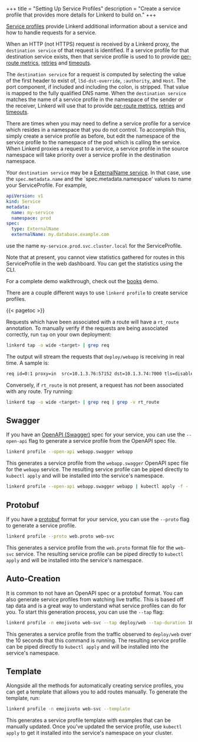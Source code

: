 +++
title = "Setting Up Service Profiles"
description = "Create a service profile that provides more details for Linkerd to build on."
+++

[Service profiles](../../features/service-profiles/) provide Linkerd additional
information about a service and how to handle requests for a service.

When an HTTP (not HTTPS) request is received by a Linkerd proxy,
the `destination service` of that request is identified.  If a
service profile for that destination service exists, then that
service profile is used to
to provide [per-route metrics](../getting-per-route-metrics/),
[retries](../configuring-retries/) and
[timeouts](../configuring-timeouts/).

The `destination service` for a request is computed by selecting
the value of the first header to exist of, `l5d-dst-override`,
`:authority`, and `Host`.  The port component, if included and
including the colon, is stripped.  That value is mapped to the fully
qualified DNS name.  When the `destination service` matches the
name of a service profile in the namespace of the sender or the
receiver, Linkerd will use that to provide [per-route
metrics](../getting-per-route-metrics/),
[retries](../configuring-retries/) and
[timeouts](../configuring-timeouts/).

There are times when you may need to define a service profile for
a service which resides in a namespace that you do not control. To
accomplish this, simply create a service profile as before, but
edit the namespace of the service profile to the namespace of the
pod which is calling the service. When Linkerd proxies a request
to a service, a service profile in the source namespace will take
priority over a service profile in the destination namespace.

Your `destination service` may be a [ExternalName
service](https://kubernetes.io/docs/concepts/services-networking/service/#externalname).
In that case, use the `spec.metadata.name` and the
`spec.metadata.namespace' values to name your ServiceProfile. For
example,

```yaml
apiVersion: v1
kind: Service
metadata:
  name: my-service
  namespace: prod
spec:
  type: ExternalName
  externalName: my.database.example.com
```

use the name `my-service.prod.svc.cluster.local` for the ServiceProfile.

Note that at present, you cannot view statistics gathered for routes
in this ServiceProfile in the web dashboard. You can get the
statistics using the CLI.

For a complete demo walkthrough, check out the
[books](../books/#service-profiles) demo.

There are a couple different ways to use `linkerd profile` to create service
profiles.

{{< pagetoc >}}

Requests which have been associated with a route will have a `rt_route`
annotation. To manually verify if the requests are being associated correctly,
run `tap` on your own deployment:

```bash
linkerd tap -o wide <target> | grep req
```

The output will stream the requests that `deploy/webapp` is receiving in real
time. A sample is:

```bash
req id=0:1 proxy=in  src=10.1.3.76:57152 dst=10.1.3.74:7000 tls=disabled :method=POST :authority=webapp.default:7000 :path=/books/2878/edit src_res=deploy/traffic src_ns=foobar dst_res=deploy/webapp dst_ns=default rt_route=POST /books/{id}/edit
```

Conversely, if `rt_route` is not present, a request has *not* been associated
with any route. Try running:

```bash
linkerd tap -o wide <target> | grep req | grep -v rt_route
```

## Swagger

If you have an [OpenAPI (Swagger)](https://swagger.io/docs/specification/about/)
spec for your service, you can use the `--open-api` flag to generate a service
profile from the OpenAPI spec file.

```bash
linkerd profile --open-api webapp.swagger webapp
```

This generates a service profile from the `webapp.swagger` OpenAPI spec file
for the `webapp` service.  The resulting service profile can be piped directly
to `kubectl apply` and will be installed into the service's namespace.

```bash
linkerd profile --open-api webapp.swagger webapp | kubectl apply -f -
```

## Protobuf

If you have a [protobuf](https://developers.google.com/protocol-buffers/) format
for your service, you can use the `--proto` flag to generate a service profile.

```bash
linkerd profile --proto web.proto web-svc
```

This generates a service profile from the `web.proto` format file for the
`web-svc` service. The resulting service profile can be piped directly to
`kubectl apply` and will be installed into the service's namespace.

## Auto-Creation

It is common to not have an OpenAPI spec or a protobuf format. You can also
generate service profiles from watching live traffic. This is based off tap data
and is a great way to understand what service profiles can do for you. To start
this generation process, you can use the `--tap` flag:

```bash
linkerd profile -n emojivoto web-svc --tap deploy/web --tap-duration 10s
```

This generates a service profile from the traffic observed to
`deploy/web` over the 10 seconds that this command is running. The resulting service
profile can be piped directly to `kubectl apply` and will be installed into the
service's namespace.

## Template

Alongside all the methods for automatically creating service profiles, you can
get a template that allows you to add routes manually. To generate the template,
run:

```bash
linkerd profile -n emojivoto web-svc --template
```

This generates a service profile template with examples that can be manually
updated. Once you've updated the service profile, use `kubectl apply` to get it
installed into the service's namespace on your cluster.
